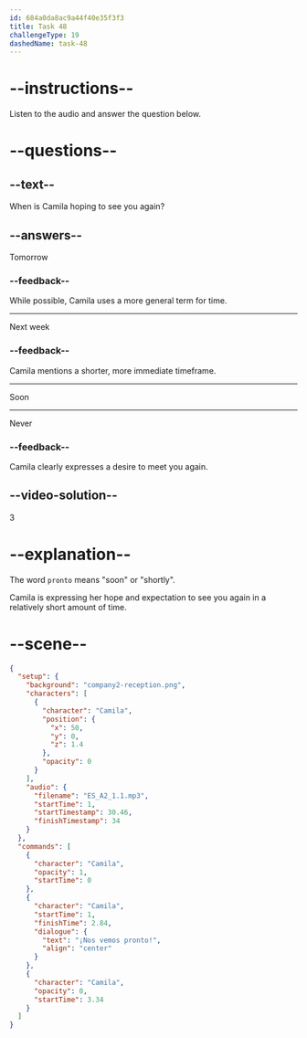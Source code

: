 ```yaml
---
id: 684a0da8ac9a44f40e35f3f3
title: Task 48
challengeType: 19
dashedName: task-48
---
```


<!-- (Audio) Camila: ¡Nos vemos pronto! -->

# --instructions--

Listen to the audio and answer the question below.

# --questions--

## --text--

When is Camila hoping to see you again?

## --answers--

Tomorrow

### --feedback--

While possible, Camila uses a more general term for time.

---

Next week

### --feedback--

Camila mentions a shorter, more immediate timeframe.

---

Soon

---

Never

### --feedback--

Camila clearly expresses a desire to meet you again.

## --video-solution--

3

# --explanation--

The word `pronto` means "soon" or "shortly".

Camila is expressing her hope and expectation to see you again in a relatively short amount of time.

# --scene--

```json
{
  "setup": {
    "background": "company2-reception.png",
    "characters": [
      {
        "character": "Camila",
        "position": {
          "x": 50,
          "y": 0,
          "z": 1.4
        },
        "opacity": 0
      }
    ],
    "audio": {
      "filename": "ES_A2_1.1.mp3",
      "startTime": 1,
      "startTimestamp": 30.46,
      "finishTimestamp": 34
    }
  },
  "commands": [
    {
      "character": "Camila",
      "opacity": 1,
      "startTime": 0
    },
    {
      "character": "Camila",
      "startTime": 1,
      "finishTime": 2.84,
      "dialogue": {
        "text": "¡Nos vemos pronto!",
        "align": "center"
      }
    },
    {
      "character": "Camila",
      "opacity": 0,
      "startTime": 3.34
    }
  ]
}
```